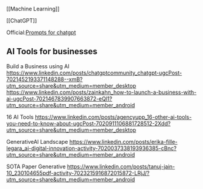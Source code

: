[[Machine Learning]]

[[ChatGPT]]


Official:[Prompts for chatgpt](https://www.linkedin.com/posts/jackgierlich_50-awesome-chat-gpt-prompts-activity-7015708729333403648-alUj/?originalSubdomain=ee)

## AI Tools for businesses
Build a Business using AI
https://www.linkedin.com/posts/chatgptcommunity_chatgpt-ugcPost-7021452193371148288--xmB?utm_source=share&utm_medium=member_desktop
https://www.linkedin.com/posts/zainkahn_how-to-launch-a-business-with-ai-ugcPost-7021467839907663872-eQl1?utm_source=share&utm_medium=member_android

16 AI Tools https://www.linkedin.com/posts/agencyupp_16-other-ai-tools-you-need-to-know-about-ugcPost-7020911106881728512-2Xdd?utm_source=share&utm_medium=member_desktop

GenerativeAI Landscape
https://www.linkedin.com/posts/erika-fille-legara_ai-digital-innovation-activity-7020037338193936385-cBnc?utm_source=share&utm_medium=member_android

SOTA Paper Generative
https://www.linkedin.com/posts/tanuj-jain-10_230104655pdf-activity-7023215916872015872-LRjJ/?utm_source=share&utm_medium=member_android